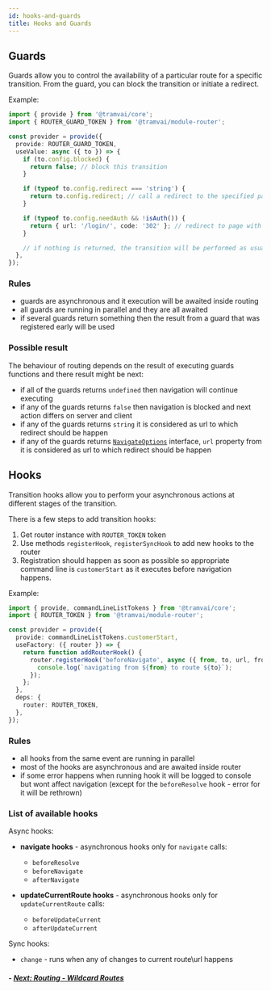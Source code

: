 ```yaml
---
id: hooks-and-guards
title: Hooks and Guards
---
```


## Guards

Guards allow you to control the availability of a particular route for a specific transition. From the guard, you can block the transition or initiate a redirect.

Example:

```ts
import { provide } from '@tramvai/core';
import { ROUTER_GUARD_TOKEN } from '@tramvai/module-router';

const provider = provide({
  provide: ROUTER_GUARD_TOKEN,
  useValue: async ({ to }) => {
    if (to.config.blocked) {
      return false; // block this transition
    }

    if (typeof to.config.redirect === 'string') {
      return to.config.redirect; // call a redirect to the specified page
    }

    if (typeof to.config.needAuth && !isAuth()) {
      return { url: '/login/', code: '302' }; // redirect to page with NavigateOptions
    }

    // if nothing is returned, the transition will be performed as usual
  },
});
```

### Rules

- guards are asynchronous and it execution will be awaited inside routing
- all guards are running in parallel and they are all awaited
- if several guards return something then the result from a guard that was registered early will be used

### Possible result

The behaviour of routing depends on the result of executing guards functions and there result might be next:

- if all of the guards returns `undefined` then navigation will continue executing
- if any of the guards returns `false` then navigation is blocked and next action differs on server and client
- if any of the guards returns `string` it is considered as url to which redirect should be happen
- if any of the guards returns [`NavigateOptions`](03-features/07-routing/04-links-and-navigation.md#navigateoptions) interface, `url` property from it is considered as url to which redirect should be happen

## Hooks

Transition hooks allow you to perform your asynchronous actions at different stages of the transition.

There is a few steps to add transition hooks:

1. Get router instance with `ROUTER_TOKEN` token
2. Use methods `registerHook`, `registerSyncHook` to add new hooks to the router
3. Registration should happen as soon as possible so appropriate command line is `customerStart` as it executes before navigation happens.

Example:

```ts
import { provide, commandLineListTokens } from '@tramvai/core';
import { ROUTER_TOKEN } from '@tramvai/module-router';

const provider = provide({
  provide: commandLineListTokens.customerStart,
  useFactory: ({ router }) => {
    return function addRouterHook() {
      router.registerHook('beforeNavigate', async ({ from, to, url, fromUrl }) => {
        console.log(`navigating from ${from} to route ${to}`);
      });
    };
  },
  deps: {
    router: ROUTER_TOKEN,
  },
});
```

### Rules

- all hooks from the same event are running in parallel
- most of the hooks are asynchronous and are awaited inside router
- if some error happens when running hook it will be logged to console but wont affect navigation (except for the `beforeResolve` hook - error for it will be rethrown)

### List of available hooks

Async hooks:

- **navigate hooks** - asynchronous hooks only for `navigate` calls:

  - `beforeResolve`
  - `beforeNavigate`
  - `afterNavigate`

- **updateCurrentRoute hooks** - asynchronous hooks only for `updateCurrentRoute` calls:

  - `beforeUpdateCurrent`
  - `afterUpdateCurrent`

Sync hooks:

- `change` - runs when any of changes to current route\url happens

##### - [Next: Routing - Wildcard Routes](03-features/07-routing/06-wildcard-routes.md)
